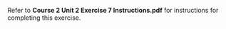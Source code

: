 Refer to **Course 2 Unit 2 Exercise 7 Instructions.pdf** for instructions for completing this exercise.